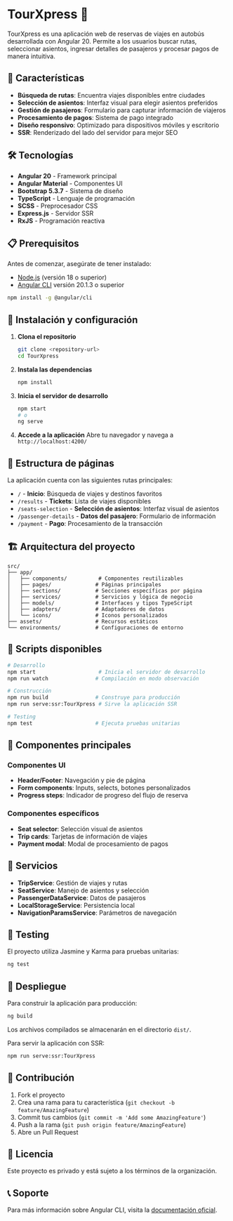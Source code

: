 # TourXpress 🚌

TourXpress es una aplicación web de reservas de viajes en autobús desarrollada con Angular 20. Permite a los usuarios buscar rutas, seleccionar asientos, ingresar detalles de pasajeros y procesar pagos de manera intuitiva.

## 🚀 Características

- **Búsqueda de rutas**: Encuentra viajes disponibles entre ciudades
- **Selección de asientos**: Interfaz visual para elegir asientos preferidos
- **Gestión de pasajeros**: Formulario para capturar información de viajeros
- **Procesamiento de pagos**: Sistema de pago integrado
- **Diseño responsivo**: Optimizado para dispositivos móviles y escritorio
- **SSR**: Renderizado del lado del servidor para mejor SEO

## 🛠️ Tecnologías

- **Angular 20** - Framework principal
- **Angular Material** - Componentes UI
- **Bootstrap 5.3.7** - Sistema de diseño
- **TypeScript** - Lenguaje de programación
- **SCSS** - Preprocesador CSS
- **Express.js** - Servidor SSR
- **RxJS** - Programación reactiva

## 📋 Prerequisitos

Antes de comenzar, asegúrate de tener instalado:

- [Node.js](https://nodejs.org/) (versión 18 o superior)
- [Angular CLI](https://angular.dev/tools/cli) versión 20.1.3 o superior

```bash
npm install -g @angular/cli
```

## 🚀 Instalación y configuración

1. **Clona el repositorio**
   ```bash
   git clone <repository-url>
   cd TourXpress
   ```

2. **Instala las dependencias**
   ```bash
   npm install
   ```

3. **Inicia el servidor de desarrollo**
   ```bash
   npm start
   # o
   ng serve
   ```

4. **Accede a la aplicación**
   Abre tu navegador y navega a `http://localhost:4200/`

## 📱 Estructura de páginas

La aplicación cuenta con las siguientes rutas principales:

- `/` - **Inicio**: Búsqueda de viajes y destinos favoritos
- `/results` - **Tickets**: Lista de viajes disponibles
- `/seats-selection` - **Selección de asientos**: Interfaz visual de asientos
- `/passenger-details` - **Datos del pasajero**: Formulario de información
- `/payment` - **Pago**: Procesamiento de la transacción

## 🏗️ Arquitectura del proyecto

```
src/
├── app/
│   ├── components/          # Componentes reutilizables
│   ├── pages/              # Páginas principales
│   ├── sections/           # Secciones específicas por página
│   ├── services/           # Servicios y lógica de negocio
│   ├── models/             # Interfaces y tipos TypeScript
│   ├── adapters/           # Adaptadores de datos
│   └── icons/              # Iconos personalizados
├── assets/                 # Recursos estáticos
└── environments/           # Configuraciones de entorno
```

## 🔧 Scripts disponibles

```bash
# Desarrollo
npm start                    # Inicia el servidor de desarrollo
npm run watch               # Compilación en modo observación

# Construcción
npm run build               # Construye para producción
npm run serve:ssr:TourXpress # Sirve la aplicación SSR

# Testing
npm test                    # Ejecuta pruebas unitarias
```

## 🎨 Componentes principales

### Componentes UI
- **Header/Footer**: Navegación y pie de página
- **Form components**: Inputs, selects, botones personalizados
- **Progress steps**: Indicador de progreso del flujo de reserva

### Componentes específicos
- **Seat selector**: Selección visual de asientos
- **Trip cards**: Tarjetas de información de viajes
- **Payment modal**: Modal de procesamiento de pagos

## 🔄 Servicios

- **TripService**: Gestión de viajes y rutas
- **SeatService**: Manejo de asientos y selección
- **PassengerDataService**: Datos de pasajeros
- **LocalStorageService**: Persistencia local
- **NavigationParamsService**: Parámetros de navegación

## 🧪 Testing

El proyecto utiliza Jasmine y Karma para pruebas unitarias:

```bash
ng test
```

## 🚀 Despliegue

Para construir la aplicación para producción:

```bash
ng build
```

Los archivos compilados se almacenarán en el directorio `dist/`.

Para servir la aplicación con SSR:

```bash
npm run serve:ssr:TourXpress
```

## 🤝 Contribución

1. Fork el proyecto
2. Crea una rama para tu característica (`git checkout -b feature/AmazingFeature`)
3. Commit tus cambios (`git commit -m 'Add some AmazingFeature'`)
4. Push a la rama (`git push origin feature/AmazingFeature`)
5. Abre un Pull Request

## 📄 Licencia

Este proyecto es privado y está sujeto a los términos de la organización.

## 📞 Soporte

Para más información sobre Angular CLI, visita la [documentación oficial](https://angular.dev/tools/cli).
